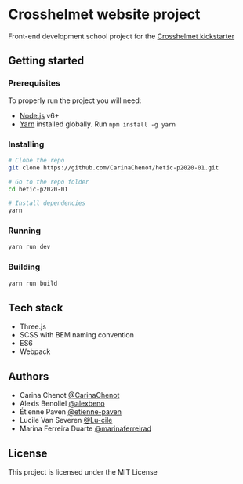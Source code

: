 # Crosshelmet website project

Front-end development school project for the [Crosshelmet kickstarter](https://www.kickstarter.com/projects/491835187/crosshelmet-the-smart-motorcycle-helmet?lang=fr)

## Getting started

### Prerequisites

To properly run the project you will need:
* [Node.js](https://nodejs.org/en/) v6+
* [Yarn](https://yarnpkg.com/lang/en/) installed globally. Run `npm install -g yarn`

### Installing

```sh
# Clone the repo
git clone https://github.com/CarinaChenot/hetic-p2020-01.git

# Go to the repo folder
cd hetic-p2020-01

# Install dependencies
yarn
```

### Running

```sh
yarn run dev
```

### Building

```sh
yarn run build
```

## Tech stack

* Three.js
* SCSS with BEM naming convention
* ES6
* Webpack

## Authors

* Carina Chenot [@CarinaChenot](https://github.com/CarinaChenot)
* Alexis Benoliel [@alexbeno](https://github.com/alexbeno)
* Étienne Paven [@etienne-paven](https://github.com/etienne-paven)
* Lucile Van Severen [@Lu-cile](https://github.com/Lu-cile)
* Marina Ferreira Duarte [@marinaferreirad](https://github.com/marinaferreirad)

## License

This project is licensed under the MIT License

